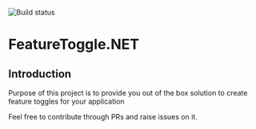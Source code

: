 ![Build status](https://ci.appveyor.com/api/projects/status/o25d2j7bmja8n1cp?svg=true)
# FeatureToggle.NET

## Introduction

Purpose of this project is to provide you out of the box solution to create feature toggles for your application

Feel free to contribute through PRs and raise issues on it. 
